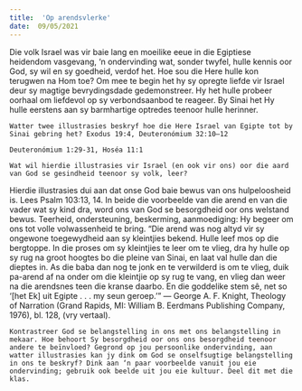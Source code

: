 ```yaml
---
title:  'Op arendsvlerke'
date:  09/05/2021
---
```


Die volk Israel was vir baie lang en moeilike eeue in die Egiptiese heidendom vasgevang, ‘n ondervinding wat, sonder twyfel, hulle kennis oor God, sy wil en sy goedheid, verdof het. Hoe sou die Here hulle kon terugwen na Hom toe? Om mee te begin het hy sy opregte liefde vir Israel deur sy magtige bevrydingsdade gedemonstreer. Hy het hulle probeer oorhaal om liefdevol op sy verbondsaanbod te reageer. By Sinai het Hy hulle eerstens aan sy barmhartige optredes teenoor hulle herinner.

`Watter twee illustrasies beskryf hoe die Here Israel van Egipte tot by Sinai gebring het? Exodus 19:4, Deuteronómium 32:10–12`

`Deuteronómium 1:29-31, Hoséa 11:1`

`Wat wil hierdie illustrasies vir Israel (en ook vir ons) oor die aard van God se gesindheid teenoor sy volk, leer?`

Hierdie illustrasies dui aan dat onse God baie bewus van ons hulpeloosheid is. Lees Psalm 103:13, 14. In beide die voorbeelde van die arend en van die vader wat sy kind dra, word ons van God se besorgdheid oor ons welstand bewus. Teerheid, ondersteuning, beskerming, aanmoediging: Hy begeer om ons tot volle volwassenheid te bring. “Die arend was nog altyd vir sy ongewone toegewydheid aan sy kleintjies bekend. Hulle leef mos op die bergtoppe. In die proses om sy kleintjies te leer om te vlieg, dra hy hulle op sy rug na groot hoogtes bo die pleine van Sinai, en laat val hulle dan die dieptes in. As die baba dan nog te jonk en te verwilderd is om te vlieg, duik pa-arend af na onder om die kleintjie op sy rug te vang, en vlieg dan weer na die arendsnes teen die kranse daarbo. En die goddelike stem sê, net so ‘[het Ek] uit Egipte . . . my seun geroep.’” — George A. F. Knight, Theology of Narration (Grand Rapids, MI: William B. Eerdmans Publishing Company, 1976), bl. 128, (vry vertaal).

`Kontrastreer God se belangstelling in ons met ons belangstelling in mekaar. Hoe behoort Sy besorgdheid oor ons ons besorgdheid teenoor andere te beïnvloed? Gegrond op jou persoonlike ondervinding, aan watter illustrasies kan jy dink om God se onselfsugtige belangstelling in ons te beskryf? Dink aan ‘n paar voorbeelde vanuit jou eie ondervinding; gebruik ook beelde uit jou eie kultuur. Deel dit met die klas.`